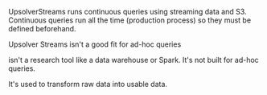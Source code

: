UpsolverStreams runs continuous queries using streaming data and S3.   
Continuous queries run all the time \(production process\) so they must be defined beforehand. 

Upsolver Streams isn't a good fit for ad-hoc queries

isn't a research tool like a data warehouse or Spark. It's not built for ad-hoc queries.

It's used to transform raw data into usable data.

